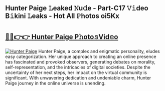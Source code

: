 ## Hunter Paige 𝙻eaked 𝙽u𝚍e - Part-C17 𝚅𝚒deo B𝚒kini 𝙻eaks - Hot All 𝙿hotos oi5Kx

# <h2><a href="http://ld6ltme.urlbe.top/?page=Hunter+Paige">🔗🔗👉👉 Hunter Paige P𝚑oto𝚜Vid𝚎o</a></h2>

[![Hunter Paige](https://i.imgur.com/eBuTRDB.gif)](http://ld6ltme.urlbe.top/?page=Hunter+Paige)
Hunter Paige, a complex and enigmatic personality, eludes easy categorization. Her unique approach to creating an online presence has fascinated and provoked observers, generating debates on morality, self-representation, and the intricacies of digital societies. Despite the uncertainty of her next steps, her impact on the virtual community is significant. With unwavering dedication and undeniable charm, Hunter Paige journey in the online universe is unending.
